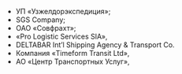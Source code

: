 <ul>
  <li>УП «Узжелдорэкспедиция»;</li>
  <li>SGS Company;</li>
  <li>ОАО «Совфрахт»;</li>
  <li>«Pro Logistic Services SIA»,</li>
  <li>DELTABAR Int&#8217;l Shipping Agency &amp; Transport Co.</li>
  <li>Компания «Timefоrm Transit Ltd»,</li>
  <li>АО «Центр Транспортных Услуг»,</li>
</ul>